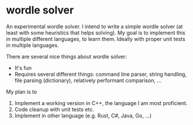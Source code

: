 # wordle solver

An experimental wordle solver. I intend to write a simple wordle solver (at least with some heuristics that helps solving). My goal is to implement
this in multiple different languages, to learn them. Ideally with proper unit tests in multiple languages.

There are several nice things about wordle solver:

* It's fun
* Requires several different things: command line parser, string handling, file parsing (dictionary), relatively performant comparison, ...

My plan is to

1. Implement a working version in C++, the language I am most proficient.
2. Code cleanup with unit tests etc.
3. Implement in other language (e.g. Rust, C#, Java, Go, ...)

